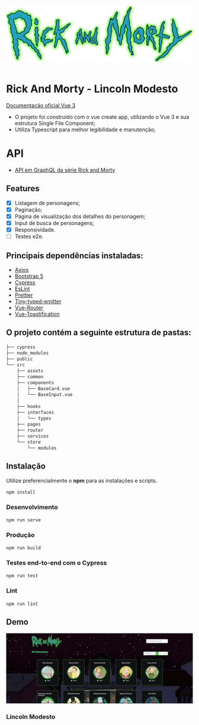 <div style="display: flex">

![](/src/assets/imgs/logo.png)
</div>

# Rick And Morty - Lincoln Modesto

[Documentação oficial Vue 3](https://vuejs.org/guide/introduction.html)

- O projeto foi construído com o vue create app, utilizando o Vue 3 e sua estrutura Single File Component;
- Utiliza Typescript para melhor legibilidade e manutenção;

# API

- [API em GraphQL da série Rick and Morty](https://rickandmortyapi.com/documentation/)

## Features

- [x] Listagem de personagens;
- [x] Paginação;
- [x] Página de visualização dos detalhes do personagem;
- [x] Input de busca de personagens;
- [x] Responsividade.
- [ ] Testes e2e.

## Principais dependências instaladas:

- [Axios](https://axios-http.com/ptbr/docs/intro)
- [Bootstrap 5](https://getbootstrap.com)
- [Cypress](https://www.cypress.io)
- [EsLint](https://eslint.org)
- [Prettier](https://prettier.io)
- [Tiny-typed-emitter](https://github.com/binier/tiny-typed-emitter)
- [Vue-Router](https://router.vuejs.org)
- [Vue-Toastification](https://github.com/Maronato/vue-toastification)

## O projeto contém a seguinte estrutura de pastas:
```
├── cypress
├── node_modules
├── public
└── src
    ├── assets
    ├── common  
    ├── components
    │   ├── BaseCard.vue
    │   └── BaseInput.vue
    │
    ├── hooks
    ├── interfaces
    │   └── types
    ├── pages
    ├── router
    ├── services
    └── store
        └── modules

```

## Instalação
Utilize preferencialmente o **npm** para as instalações e scripts.

```
npm install
```

### Desenvolvimento
```
npm run serve
```

### Produção
```
npm run build
```

### Testes end-to-end com o Cypress
```
npm run test
```

### Lint
```
npm run lint
```

## Demo

![](/src/assets/imgs/example.png)


### Lincoln Modesto